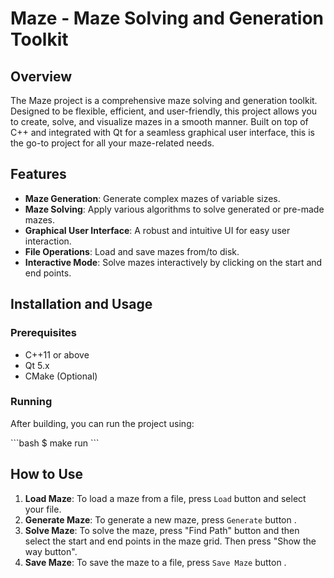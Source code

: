 # Maze - Maze Solving and Generation Toolkit

## Overview

The Maze project is a comprehensive maze solving and generation toolkit. Designed to be flexible, efficient, and user-friendly, this project allows you to create, solve, and visualize mazes in a smooth manner. Built on top of C++ and integrated with Qt for a seamless graphical user interface, this is the go-to project for all your maze-related needs.

## Features

- **Maze Generation**: Generate complex mazes of variable sizes.
- **Maze Solving**: Apply various algorithms to solve generated or pre-made mazes.
- **Graphical User Interface**: A robust and intuitive UI for easy user interaction.
- **File Operations**: Load and save mazes from/to disk.
- **Interactive Mode**: Solve mazes interactively by clicking on the start and end points.

## Installation and Usage

### Prerequisites

- C++11 or above
- Qt 5.x
- CMake (Optional)

### Running

After building, you can run the project using:

\`\`\`bash
$ make run
\`\`\`

## How to Use

1. **Load Maze**: To load a maze from a file, press `Load` button and select your file.
2. **Generate Maze**: To generate a new maze, press `Generate` button .
3. **Solve Maze**: To solve the maze, press "Find Path" button and then select the start and end points in the maze grid. Then press "Show the way button".
4. **Save Maze**: To save the maze to a file, press `Save Maze` button .
